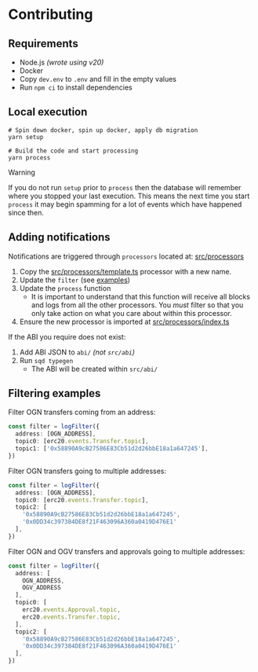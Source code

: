 # Contributing

## Requirements

- Node.js *(wrote using v20)*
- Docker
- Copy `dev.env` to `.env` and fill in the empty values
- Run `npm ci` to install dependencies

## Local execution

```shell
# Spin down docker, spin up docker, apply db migration
yarn setup

# Build the code and start processing
yarn process
```

> [!WARNING]  
> If you do not run `setup` prior to `process` then the database will remember where you stopped your
> last execution. This means the next time you start `process` it may begin spamming for a lot of events which
> have happened since then.

## Adding notifications

Notifications are triggered through `processors` located at: [src/processors](src/processors)

1. Copy the [src/processors/template.ts](src/processors/template.ts) processor with a new name.
2. Update the `filter` (see [examples](#filtering-examples))
3. Update the `process` function
    - It is important to understand that this function will receive all blocks and logs from all the other processors.
      You *must* filter so that you only take action on what you care about within this processor.
4. Ensure the new processor is imported at [src/processors/index.ts](src/processors/index.ts)

If the ABI you require does not exist:

1. Add ABI JSON to `abi/` *(not `src/abi`)*
2. Run `sqd typegen`
    - The ABI will be created within `src/abi/`

## Filtering examples

Filter OGN transfers coming from an address:

```typescript
const filter = logFilter({
  address: [OGN_ADDRESS],
  topic0: [erc20.events.Transfer.topic],
  topic1: ['0x58890A9cB27586E83Cb51d2d26bbE18a1a647245'],
})
```

Filter OGN transfers going to multiple addresses:

```typescript
const filter = logFilter({
  address: [OGN_ADDRESS],
  topic0: [erc20.events.Transfer.topic],
  topic2: [
    '0x58890A9cB27586E83Cb51d2d26bbE18a1a647245',
    '0x0DD34c397384DE8f21F463096A360a0419D476E1'
  ],
})
```

Filter OGN and OGV transfers and approvals going to multiple addresses:

```typescript
const filter = logFilter({
  address: [
    OGN_ADDRESS,
    OGV_ADDRESS
  ],
  topic0: [
    erc20.events.Approval.topic,
    erc20.events.Transfer.topic,
  ],
  topic2: [
    '0x58890A9cB27586E83Cb51d2d26bbE18a1a647245',
    '0x0DD34c397384DE8f21F463096A360a0419D476E1'
  ],
})
```
